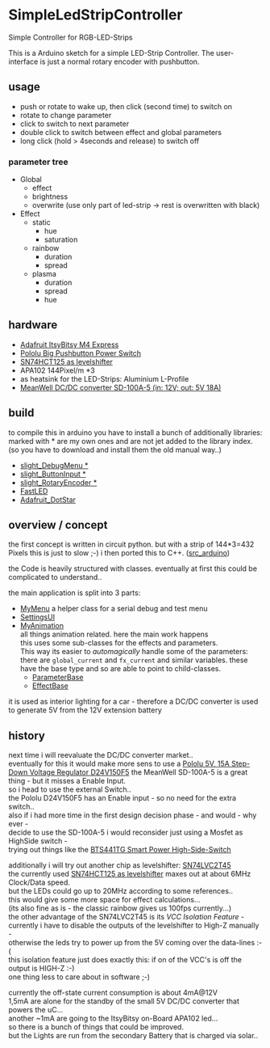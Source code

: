 <!--lint disable list-item-indent-->
<!--lint disable list-item-bullet-indent-->
# SimpleLedStripController
Simple Controller for RGB-LED-Strips

This is a Arduino sketch for a simple LED-Strip Controller.
The user-interface is just a normal rotary encoder with pushbutton.

## usage
- push or rotate to wake up, then click (second time) to switch on
- rotate to change parameter
- click to switch to next parameter
- double click to switch between effect and global parameters
- long click (hold > 4seconds and release) to switch off

### parameter tree
- Global
    - effect
    - brightness
    - overwrite (use only part of led-strip → rest is overwritten with black)
- Effect
    - static
        - hue
        - saturation
    - rainbow
        - duration
        - spread
    - plasma
        - duration
        - spread
        - hue

## hardware
- [Adafruit ItsyBitsy M4 Express](https://learn.adafruit.com/introducing-adafruit-itsybitsy-m4)
- [Pololu Big Pushbutton Power Switch](https://www.pololu.com/product/2813)
- [SN74HCT125 as levelshifter](http://www.ti.com/lit/ds/symlink/sn74hct125.pdf)
- APA102 144Pixel/m \*3
- as heatsink for the LED-Strips: Aluminium L-Profile
- [MeanWell DC/DC converter SD-100A-5 (in: 12V; out: 5V 18A)](https://www.meanwell.com/webapp/product/search.aspx?prod=SD-100)

## build
to compile this in arduino you have to install a bunch of additionally libraries:
marked with \* are my own ones and are not jet added to the library index.
(so you have to download and install them the old manual way..)
- [slight_DebugMenu \*](https://github.com/s-light/slight_DebugMenu)
- [slight_ButtonInput \*](https://github.com/s-light/slight_ButtonInput)
- [slight_RotaryEncoder \*](https://github.com/s-light/slight_RotaryEncoder)
- [FastLED](http://fastled.io/)
- [Adafruit_DotStar](https://github.com/adafruit/Adafruit_DotStar)

## overview / concept
the first concept is written in circuit python.
but with a strip of 144*3=432 Pixels this is just to slow ;-)
i then ported this to C++. ([src_arduino](src_arduino/))

the Code is heavily structured with classes.
eventually at first this could be complicated to understand..  

the main application is split into 3 parts:
- [MyMenu](src_arduino/mymenu.h)
    a helper class for a serial debug and test menu
- [SettingsUI](src_arduino/settingsui.h)
- [MyAnimation](src_arduino/animation.h)  
    all things animation related. here the main work happens  
    this uses some sub-classes for the effects and parameters.  
    This way its easier to *automagically* handle some of the parameters:  
    there are `global_current` and `fx_current` and similar variables.
    these have the base type and so are able to point to child-classes.
    - [ParameterBase](src_arduino/parameter_base.h)
    - [EffectBase](src_arduino/effect_base.h)

it is used as interior lighting for a car - therefore a DC/DC converter is used to generate 5V from the 12V extension battery

## history
next time i will reevaluate the DC/DC converter market..  
eventually for this it would make more sens to use a [Pololu 5V, 15A Step-Down Voltage Regulator D24V150F5](https://www.pololu.com/product/2881)
the MeanWell SD-100A-5 is a great thing - but it misses a Enable Input.  
so i head to use the external Switch..  
the Pololu D24V150F5 has an Enable input - so no need for the extra switch..  
also if i had more time in the first design decision phase - and would - why ever -  
decide to use the SD-100A-5 i would reconsider just using a Mosfet as HighSide switch -  
trying out things like the [BTS441TG Smart Power High-Side-Switch](https://www.infineon.com/cms/en/product/power/smart-low-side-high-side-switches/automotive-smart-high-side-switch-profet/classic-profet/bts441tg/)

additionally i will try out another chip as levelshifter: [SN74LVC2T45](http://www.ti.com/product/SN74LVC2T45)  
the currently used [SN74HCT125 as levelshifter](http://www.ti.com/lit/ds/symlink/sn74hct125.pdf) maxes out at about 6MHz Clock/Data speed.  
but the LEDs could go up to 20MHz according to some references..  
this would give some more space for effect calculations...  
(its also fine as is - the classic rainbow gives us 100fps currently...)  
the other advantage of the SN74LVC2T45 is its *VCC Isolation Feature* -  
currently i have to disable the outputs of the levelshifter to High-Z manually -  
otherwise the leds try to power up from the 5V coming over the data-lines :-(  
this isolation feature just does exactly this: if on of the VCC's is off the output is HIGH-Z :-)  
one thing less to care about in software ;-)

currently the off-state current consumption is about 4mA@12V  
1,5mA are alone for the standby of the small 5V DC/DC converter that powers the uC...  
another ~1mA are going to the ItsyBitsy on-Board APA102 led...  
so there is a bunch of things that could be improved.  
but the Lights are run from the secondary Battery that is charged via solar..
